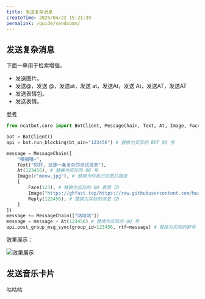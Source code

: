 ```yaml
---
title: 发送复杂消息
createTime: 2025/04/22 15:21:39
permalink: /guide/sendcomm/
---
```


## 发送复杂消息

下面一串用于检索增强。

- 发送图片。
- 发送@，发送 @，发送at，发送 at，发送At，发送 At，发送AT，发送AT
- 发送表情包。
- 发送表情。

[参考](../../4.%20API%20参考/2.%20主要%20API%20及其使用.md)

```python
from ncatbot.core import BotClient, MessageChain, Text, At, Image, Face, Reply

bot = BotClient()
api = bot.run_blocking(bt_uin="123456") # 替换为实际的 BOT QQ 号

message = MessageChain([
    "喵喵喵~",
    Text("你好, 这是一条复杂的测试消息"),
    At(123456), # 替换为实际的 QQ 号
    Image(r"meow.jpg"), # 替换为你自己的图片路径
    [
        Face(123), # 替换为实际的 QQ 表情 ID
        Image("https://ghfast.top/https://raw.githubusercontent.com/huan-yp/image_space/master/img/202504081258124.png"), # 替换为你想发的图片路径
        Reply(123456), # 替换为实际的消息 ID
    ]
])
message += MessageChain(["咕咕咕"])
message = message + At(123456) # 替换为实际的 QQ 号
api.post_group_msg_sync(group_id=123456, rtf=message) # 替换为实际的群号
```

效果展示：

![效果展示](https://ghfast.top/raw.githubusercontent.com/huan-yp/image_space/master/img/202504221424416.png)

## 发送音乐卡片

咕咕咕